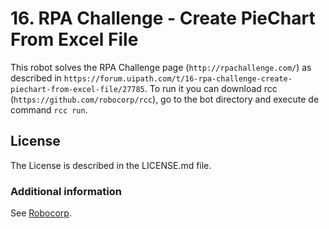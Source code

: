 # 16. RPA Challenge - Create PieChart From Excel File

This robot solves the RPA Challenge page (`http://rpachallenge.com/`) as described in `https://forum.uipath.com/t/16-rpa-challenge-create-piechart-from-excel-file/27785`. To run it you can download rcc (`https://github.com/robocorp/rcc`), go to the bot directory and execute de command `rcc run`.


## License

The License is described in the LICENSE.md file.

### Additional information
See [Robocorp](https://robocorp.com).
